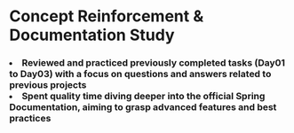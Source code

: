 
<h1>Concept Reinforcement & Documentation Study</h1>
<h3>
  <li>Reviewed and practiced previously completed tasks (Day01 to Day03) with a focus on questions and answers related to previous projects
  </li>
<li>
  Spent quality time diving deeper into the official Spring Documentation, aiming to grasp advanced features and best practices
</li>
</h3>
